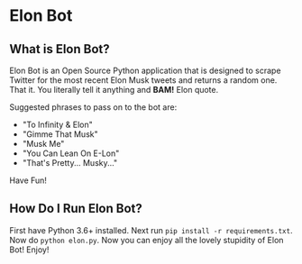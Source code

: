 # Elon Bot

## What is Elon Bot?
Elon Bot is an Open Source Python application that is designed to scrape 
Twitter for the most recent Elon Musk tweets and returns a random one. That it.
You literally tell it anything and **BAM!** Elon quote.
 
Suggested phrases to pass on to the bot are:
* "To Infinity & Elon"
* "Gimme That Musk"
* "Musk Me"
* "You Can Lean On E-Lon"
* "That's Pretty... Musky..."

Have Fun!

## How Do I Run Elon Bot?
First have Python 3.6+ installed. Next run `pip install -r requirements.txt`.
Now do `python elon.py`. Now you can enjoy all the lovely stupidity of Elon Bot! Enjoy!